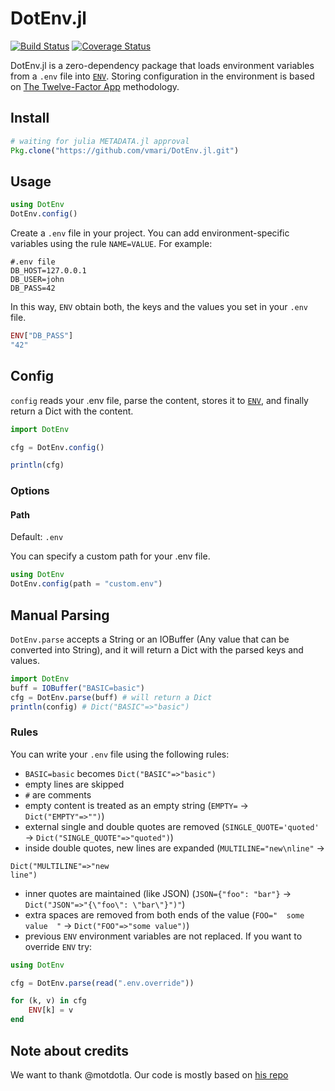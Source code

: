 # DotEnv.jl

[![Build Status](https://travis-ci.org/vmari/DotEnv.jl.svg?branch=master)](https://travis-ci.org/vmari/DotEnv.jl)
[![Coverage Status](https://coveralls.io/repos/github/vmari/DotEnv.jl/badge.svg?branch=master)](https://coveralls.io/github/vmari/DotEnv.jl?branch=master)

DotEnv.jl is a zero-dependency package that loads environment variables from a `.env` file into [`ENV`](https://docs.julialang.org/en/latest/manual/environment-variables/). Storing configuration in the environment is based on [The Twelve-Factor App](http://12factor.net/config) methodology.

## Install

```julia
# waiting for julia METADATA.jl approval
Pkg.clone("https://github.com/vmari/DotEnv.jl.git")
```

## Usage

```julia
using DotEnv
DotEnv.config()
```

Create a `.env` file in your project. You can add environment-specific variables using the rule `NAME=VALUE`.
For example:

```dosini
#.env file
DB_HOST=127.0.0.1
DB_USER=john
DB_PASS=42
```

In this way, `ENV` obtain both, the keys and the values you set in your `.env` file.

```julia
ENV["DB_PASS"]
"42"
```

## Config

`config` reads your .env file, parse the content, stores it to 
[`ENV`](https://docs.julialang.org/en/latest/manual/environment-variables/),
and finally return a Dict with the content.  

```julia
import DotEnv

cfg = DotEnv.config()

println(cfg)
```

### Options

#### Path

Default: `.env`

You can specify a custom path for your .env file.

```julia
using DotEnv
DotEnv.config(path = "custom.env")
```

## Manual Parsing

`DotEnv.parse` accepts a String or an IOBuffer (Any value that can be converted into String), and it will return
a Dict with the parsed keys and values.

```julia
import DotEnv
buff = IOBuffer("BASIC=basic")
cfg = DotEnv.parse(buff) # will return a Dict
println(config) # Dict("BASIC"=>"basic")
```

### Rules

You can write your `.env` file using the following rules:

- `BASIC=basic` becomes `Dict("BASIC"=>"basic")`
- empty lines are skipped
- `#` are comments
- empty content is treated as an empty string (`EMPTY=` -> `Dict("EMPTY"=>"")`)
- external single and double quotes are removed (`SINGLE_QUOTE='quoted'` -> `Dict("SINGLE_QUOTE"=>"quoted")`)
- inside double quotes, new lines are expanded (`MULTILINE="new\nline"` ->
```
Dict("MULTILINE"=>"new
line")
```
- inner quotes are maintained (like JSON) (`JSON={"foo": "bar"}` -> `Dict("JSON"=>"{\"foo\": \"bar\"}")"`)
- extra spaces are removed from both ends of the value (`FOO="  some value  "` -> `Dict("FOO"=>"some value")`)
- previous `ENV` environment variables are not replaced. If you want to override `ENV` try:

```julia
using DotEnv

cfg = DotEnv.parse(read(".env.override"))

for (k, v) in cfg
    ENV[k] = v
end
```

## Note about credits

We want to thank @motdotla. Our code is mostly based on [his repo](https://github.com/motdotla/dotenv)

